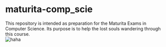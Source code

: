 # maturita-comp_scie
This repository is intended as preparation for the Maturita Exams in Computer Science. Its purpose is to help the lost souls wandering through this course.
<br>
![haha](https://media1.tenor.com/m/MyAT3VzvmA4AAAAC/regular-show-rigby.gif)
